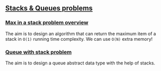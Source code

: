 ## [Stacks & Queues problems](stack_queue)

### [Max in a stack problem overview](stack_queue/max_in_stack.py)
The aim is to design an algorithm that can return the maximum item of a stack in `O(1)` running time complexity. 
We can use `O(N)` extra memory!

### [Queue with stack problem](stack_queue/queue_on_stack.py)
The aim is to design a queue abstract data type with the help of stacks.